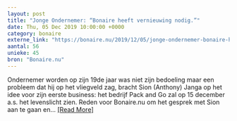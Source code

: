```yaml
---
layout: post
title: "Jonge Ondernemer: “Bonaire heeft vernieuwing nodig.”"
date: Thu, 05 Dec 2019 10:00:00 +0000
category: bonaire
externe_link: "https://bonaire.nu/2019/12/05/jonge-ondernemer-bonaire-heeft-vernieuwing-nodig/"
aantal: 56
unieke: 45
bron: "Bonaire.nu"
---
```


Ondernemer worden op zijn 19de jaar was niet zijn bedoeling maar een probleem dat hij op het vliegveld zag, bracht Sion (Anthony) Janga op het idee voor zijn eerste business: het bedrijf Pack and Go zal op 15 december a.s. het levenslicht zien. Reden voor Bonaire.nu om het gesprek met Sion aan te gaan en...&#160;<a href="https://bonaire.nu/2019/12/05/jonge-ondernemer-bonaire-heeft-vernieuwing-nodig/">[Read&#160;More]</a>
